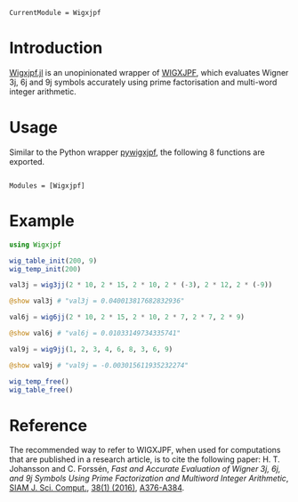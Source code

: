 ```@meta
CurrentModule = Wigxjpf
```

# Introduction

[Wigxjpf.jl](https://github.com/lucifer1004/Wigxjpf.jl) is an unopinionated wrapper of [WIGXJPF](http://fy.chalmers.se/subatom/wigxjpf/), which evaluates Wigner 3j, 6j and 9j symbols accurately using prime factorisation and multi-word integer arithmetic.

# Usage

Similar to the Python wrapper [pywigxjpf](https://pypi.org/project/pywigxjpf/), the following 8 functions are exported.

```@index
```

```@autodocs
Modules = [Wigxjpf]
```

# Example

```julia
using Wigxjpf

wig_table_init(200, 9)
wig_temp_init(200)

val3j = wig3jj(2 * 10, 2 * 15, 2 * 10, 2 * (-3), 2 * 12, 2 * (-9))

@show val3j # "val3j = 0.040013817682832936"

val6j = wig6jj(2 * 10, 2 * 15, 2 * 10, 2 * 7, 2 * 7, 2 * 9)

@show val6j # "val6j = 0.01033149734335741"

val9j = wig9jj(1, 2, 3, 4, 6, 8, 3, 6, 9)

@show val9j # "val9j = -0.003015611935232274"

wig_temp_free()
wig_table_free()
```

# Reference

The recommended way to refer to WIGXJPF, when used for computations that are published in a research article, is to cite the following paper:
H. T. Johansson and C. Forssén, *Fast and Accurate Evaluation of Wigner 3j, 6j, and 9j Symbols Using Prime Factorization and Multiword Integer Arithmetic*, [SIAM J. Sci. Comput.](https://www.siam.org/journals/sisc.php), [38(1) (2016)](http://epubs.siam.org/toc/sjoce3/38/1), [A376-A384](http://dx.doi.org/10.1137/15M1021908).
